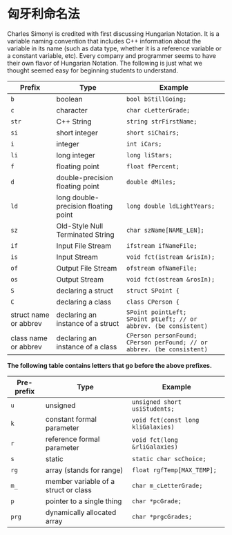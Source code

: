 # 匈牙利命名法

Charles Simonyi is credited with first discussing Hungarian Notation. It is a variable naming convention that includes C++ information about the variable in its name (such as data type, whether it is a reference variable or a constant variable, etc). Every company and programmer seems to have their own flavor of Hungarian Notation. The following is just what we thought seemed easy for beginning students to understand.

| Prefix                | Type                                 | Example                                                      |
| --------------------- | ------------------------------------ | ------------------------------------------------------------ |
| `b`                   | boolean                              | `bool bStillGoing;`                                          |
| `c`                   | character                            | `char cLetterGrade;`                                         |
| `str`                 | C++ String                           | `string strFirstName;`                                       |
| `si`                  | short integer                        | `short siChairs;`                                            |
| `i`                   | integer                              | `int iCars;`                                                 |
| `li`                  | long integer                         | `long liStars;`                                              |
| `f`                   | floating point                       | `float fPercent;`                                            |
| `d`                   | double-precision floating point      | `double dMiles;`                                             |
| `ld`                  | long double-precision floating point | `long double ldLightYears;`                                  |
| `sz`                  | Old-Style Null Terminated String     | `char szName[NAME_LEN];`                                     |
| `if`                  | Input File Stream                    | `ifstream ifNameFile;`                                       |
| `is`                  | Input Stream                         | `void fct(istream &risIn);`                                  |
| `of`                  | Output File Stream                   | `ofstream ofNameFile;`                                       |
| `os`                  | Output Stream                        | `void fct(ostream &rosIn);`                                  |
| `S`                   | declaring a struct                   | `struct SPoint {`                                            |
| `C`                   | declaring a class                    | `class CPerson {`                                            |
| struct name or abbrev | declaring an instance of a struct    | `SPoint pointLeft;`</br>`SPoint ptLeft; // or abbrev. (be consistent)` |
| class name or abbrev  | declaring an instance of a class     | `CPerson personFound;`</br>`CPerson perFound; // or abbrev. (be consistent)` |

**The following table contains letters that go before the above prefixes.** 

| Pre-prefix | Type                                 | Example                            |
| ---------- | ------------------------------------ | ---------------------------------- |
| `u`        | unsigned                             | `unsigned short usiStudents;`      |
| `k`        | constant formal parameter            | `void fct(const long kliGalaxies)` |
| `r`        | reference formal parameter           | `void fct(long &rliGalaxies)`      |
| `s`        | static                               | `static char scChoice;`            |
| `rg`       | array (stands for range)             | `float rgfTemp[MAX_TEMP];`         |
| `m_`       | member variable of a struct or class | `char m_cLetterGrade;`             |
| `p`        | pointer to a single thing            | `char *pcGrade;`                   |
| `prg`      | dynamically allocated array          | `char *prgcGrades;`                |

